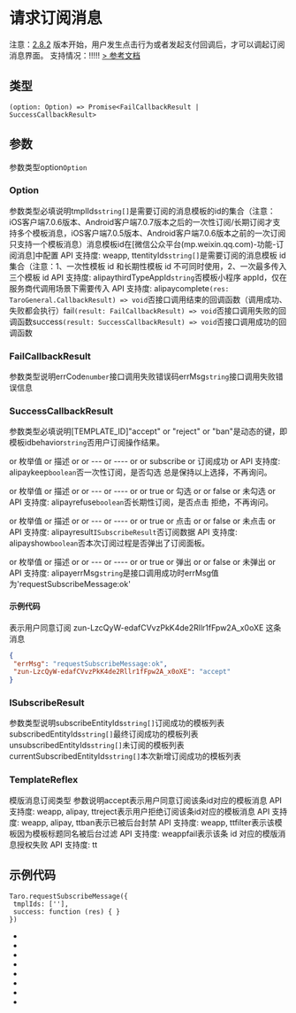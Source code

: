 # 请求订阅消息
注意：[2.8.2](https://developers.weixin.qq.com/miniprogram/dev/framework/compatibility.html) 版本开始，用户发生点击行为或者发起支付回调后，才可以调起订阅消息界面。
支持情况：!!!!!
[> 参考文档
](https://developers.weixin.qq.com/miniprogram/dev/api/open-api/subscribe-message/wx.requestSubscribeMessage.html)
## 类型[​](requestSubscribeMessage.html#类型)
```tsx
(option: Option) => Promise<FailCallbackResult | SuccessCallbackResult>
```

## 参数[​](requestSubscribeMessage.html#参数)
参数类型option`Option`
### Option[​](requestSubscribeMessage.html#option)
参数类型必填说明tmplIds`string[]`是需要订阅的消息模板的id的集合（注意：iOS客户端7.0.6版本、Android客户端7.0.7版本之后的一次性订阅/长期订阅才支持多个模板消息，iOS客户端7.0.5版本、Android客户端7.0.6版本之前的一次订阅只支持一个模板消息）消息模板id在[微信公众平台(mp.weixin.qq.com)-功能-订阅消息]中配置
API 支持度: weapp, ttentityIds`string[]`是需要订阅的消息模板 id 集合（注意：1、一次性模板 id 和长期性模板 id 不可同时使用，2、一次最多传入三个模板 id
API 支持度: alipaythirdTypeAppId`string`否模板小程序 appId，仅在服务商代调用场景下需要传入
API 支持度: alipaycomplete`(res: TaroGeneral.CallbackResult) => void`否接口调用结束的回调函数（调用成功、失败都会执行）fail`(result: FailCallbackResult) => void`否接口调用失败的回调函数success`(result: SuccessCallbackResult) => void`否接口调用成功的回调函数
### FailCallbackResult[​](requestSubscribeMessage.html#failcallbackresult)
参数类型说明errCode`number`接口调用失败错误码errMsg`string`接口调用失败错误信息
### SuccessCallbackResult[​](requestSubscribeMessage.html#successcallbackresult)
参数类型必填说明[TEMPLATE_ID]"accept" or "reject" or "ban"是动态的键，即模板idbehavior`string`否用户订阅操作结果。

or 枚举值 or 描述 or
or --- or ---- or
or subscribe or 订阅成功 or
API 支持度: alipaykeep`boolean`否一次性订阅，是否勾选 总是保持以上选择，不再询问。

or 枚举值 or 描述 or
or --- or ---- or
or true or 勾选 or
or false or 未勾选 or
API 支持度: alipayrefuse`boolean`否长期性订阅，是否点击 拒绝，不再询问。

or 枚举值 or 描述 or
or --- or ---- or
or true or 点击 or
or false or 未点击 or
API 支持度: alipayresult`ISubscribeResult`否订阅数据
API 支持度: alipayshow`boolean`否本次订阅过程是否弹出了订阅面板。

or 枚举值 or 描述 or
or --- or ---- or
or true or 弹出 or
or false or 未弹出 or
API 支持度: alipayerrMsg`string`是接口调用成功时errMsg值为'requestSubscribeMessage:ok'
#### 示例代码[​](requestSubscribeMessage.html#示例代码)
表示用户同意订阅 zun-LzcQyW-edafCVvzPkK4de2Rllr1fFpw2A_x0oXE 这条消息
```json
{
 "errMsg": "requestSubscribeMessage:ok",
 "zun-LzcQyW-edafCVvzPkK4de2Rllr1fFpw2A_x0oXE": "accept"
}
```

### ISubscribeResult[​](requestSubscribeMessage.html#isubscriberesult)
参数类型说明subscribeEntityIds`string[]`订阅成功的模板列表subscribedEntityIds`string[]`最终订阅成功的模板列表unsubscribedEntityIds`string[]`未订阅的模板列表currentSubscribedEntityIds`string[]`本次新增订阅成功的模板列表
### TemplateReflex[​](requestSubscribeMessage.html#templatereflex)
模版消息订阅类型
参数说明accept表示用户同意订阅该条id对应的模板消息
API 支持度: weapp, alipay, ttreject表示用户拒绝订阅该条id对应的模板消息
API 支持度: weapp, alipay, ttban表示已被后台封禁
API 支持度: weapp, ttfilter表示该模板因为模板标题同名被后台过滤
API 支持度: weappfail表示该条 id 对应的模版消息授权失败
API 支持度: tt
## 示例代码[​](requestSubscribeMessage.html#示例代码-1)
```tsx
Taro.requestSubscribeMessage({
 tmplIds: [''],
 success: function (res) { }
})
```

- 
- 

- 
- 
- 
- 
- 

-

